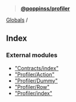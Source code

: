 > **[@poppinss/profiler](README.md)**

[Globals](README.md) /

## Index

### External modules

* ["Contracts/index"](modules/_contracts_index_.md)
* ["Profiler/Action"](modules/_profiler_action_.md)
* ["Profiler/Dummy"](modules/_profiler_dummy_.md)
* ["Profiler/Row"](modules/_profiler_row_.md)
* ["Profiler/index"](modules/_profiler_index_.md)